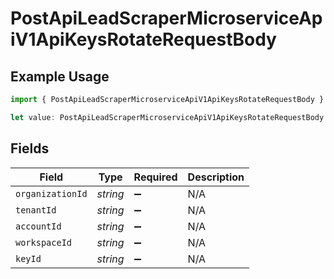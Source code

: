# PostApiLeadScraperMicroserviceApiV1ApiKeysRotateRequestBody

## Example Usage

```typescript
import { PostApiLeadScraperMicroserviceApiV1ApiKeysRotateRequestBody } from "oppulence-backend-sdk/models/operations";

let value: PostApiLeadScraperMicroserviceApiV1ApiKeysRotateRequestBody = {};
```

## Fields

| Field              | Type               | Required           | Description        |
| ------------------ | ------------------ | ------------------ | ------------------ |
| `organizationId`   | *string*           | :heavy_minus_sign: | N/A                |
| `tenantId`         | *string*           | :heavy_minus_sign: | N/A                |
| `accountId`        | *string*           | :heavy_minus_sign: | N/A                |
| `workspaceId`      | *string*           | :heavy_minus_sign: | N/A                |
| `keyId`            | *string*           | :heavy_minus_sign: | N/A                |